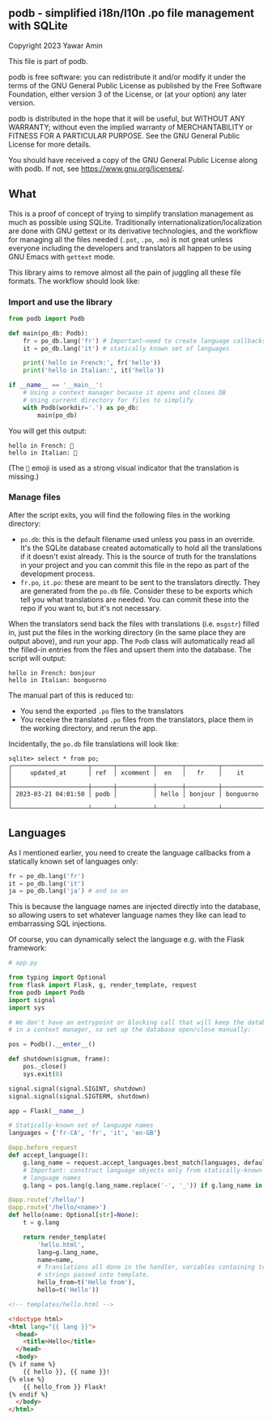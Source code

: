 ## podb - simplified i18n/l10n .po file management with SQLite

Copyright 2023 Yawar Amin

This file is part of podb.

podb is free software: you can redistribute it and/or modify it under
the terms of the GNU General Public License as published by the Free Software
Foundation, either version 3 of the License, or (at your option) any later
version.

podb is distributed in the hope that it will be useful, but WITHOUT
ANY WARRANTY; without even the implied warranty of MERCHANTABILITY or FITNESS
FOR A PARTICULAR PURPOSE. See the GNU General Public License for more details.

You should have received a copy of the GNU General Public License along with
podb. If not, see <https://www.gnu.org/licenses/>.

## What

This is a proof of concept of trying to simplify translation management as much
as possible using SQLite. Traditionally internationalization/localization are
done with GNU gettext or its derivative technologies, and the workflow for
managing all the files needed (`.pot`, `.po`, `.mo`) is not great unless
everyone including the developers and translators all happen to be using GNU
Emacs with `gettext` mode.

This library aims to remove almost all the pain of juggling all these file
formats. The workflow should look like:

### Import and use the library

```python
from podb import Podb

def main(po_db: Podb):
    fr = po_db.lang('fr') # Important–need to create language callbacks only from
    it = po_db.lang('it') # statically known set of languages

    print('hello in French:', fr('hello'))
    print('hello in Italian:', it('hello'))

if __name__ == '__main__':
    # Using a context manager because it opens and closes DB
    # Using current directory for files to simplify
    with Podb(workdir='.') as po_db:
        main(po_db)
```

You will get this output:

```
hello in French: 🔴
hello in Italian: 🔴
```

(The `🔴` emoji is used as a strong visual indicator that the translation is
missing.)

### Manage files

After the script exits, you will find the following files in the working
directory:

- `po.db`: this is the default filename used unless you pass in an override. It's
  the SQLite database created automatically to hold all the translations if it
  doesn't exist already. This is the source of truth for the translations in
  your project and you can commit this file in the repo as part of the
  development process.
- `fr.po`, `it.po`: these are meant to be sent to the translators directly. They
  are generated from the `po.db` file. Consider these to be exports which tell
  you what translations are needed. You can commit these into the repo if you
  want to, but it's not necessary.

When the translators send back the files with translations (i.e. `msgstr`)
filled in, just put the files in the working directory (in the same place they
are output above), and run your app. The `Podb` class will automatically read
all the filled-in entries from the files and upsert them into the database. The
script will output:

```
hello in French: bonjour
hello in Italian: bonguorno
```

The manual part of this is reduced to:

- You send the exported `.po` files to the translators
- You receive the translated `.po` files from the translators, place them in the
  working directory, and rerun the app.

Incidentally, the `po.db` file translations will look like:

```
sqlite> select * from po;
┌─────────────────────┬──────┬──────────┬───────┬─────────┬───────────┐
│     updated_at      │ ref  │ xcomment │  en   │   fr    │    it     │
├─────────────────────┼──────┼──────────┼───────┼─────────┼───────────┤
│ 2023-03-21 04:01:50 │ podb │          │ hello │ bonjour │ bonguorno │
└─────────────────────┴──────┴──────────┴───────┴─────────┴───────────┘
```

## Languages

As I mentioned earlier, you need to create the language callbacks from a
statically known set of languages only:

```python
fr = po_db.lang('fr')
it = po_db.lang('it')
ja = po_db.lang('ja') # and so on
```

This is because the language names are injected directly into the database, so
allowing users to set whatever language names they like can lead to embarrassing
SQL injections.

Of course, you can dynamically select the language e.g. with the Flask framework:

```python
# app.py

from typing import Optional
from flask import Flask, g, render_template, request
from podb import Podb
import signal
import sys

# We don't have an entrypoint or blocking call that will keep the database open
# in a context manager, so set up the database open/close manually:

pos = Podb().__enter__()

def shutdown(signum, frame):
    pos._close()
    sys.exit(0)

signal.signal(signal.SIGINT, shutdown)
signal.signal(signal.SIGTERM, shutdown)

app = Flask(__name__)

# Statically-known set of language names
languages = {'fr-CA', 'fr', 'it', 'en-GB'}

@app.before_request
def accept_language():
    g.lang_name = request.accept_languages.best_match(languages, default='en')
    # Important: construct language objects only from statically-known set of
    # language names
    g.lang = pos.lang(g.lang_name.replace('-', '_')) if g.lang_name in languages else pos.lang('en')

@app.route('/hello/')
@app.route('/hello/<name>')
def hello(name: Optional[str]=None):
    t = g.lang

    return render_template(
        'hello.html',
        lang=g.lang_name,
        name=name,
        # Translations all done in the handler, variables containing translated
        # strings passed into template.
        hello_from=t('Hello from'),
        hello=t('Hello'))
```

```html
<!-- templates/hello.html -->

<!doctype html>
<html lang="{{ lang }}">
  <head>
    <title>Hello</title>
  </head>
  <body>
{% if name %}
    {{ hello }}, {{ name }}!
{% else %}
    {{ hello_from }} Flask!
{% endif %}
  </body>
</html>
```
